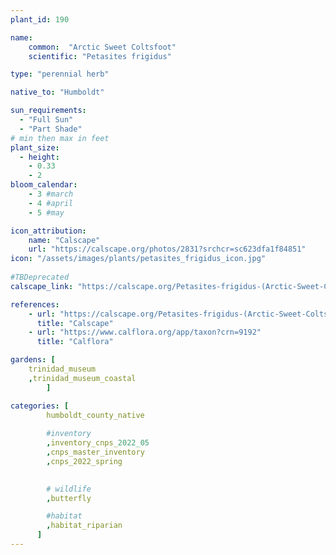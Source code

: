 ```yaml
---
plant_id: 190 

name: 
    common:  "Arctic Sweet Coltsfoot"  
    scientific: "Petasites frigidus"  

type: "perennial herb"

native_to: "Humboldt"

sun_requirements:
  - "Full Sun"
  - "Part Shade"
# min then max in feet
plant_size:
  - height: 
    - 0.33 
    - 2
bloom_calendar: 
    - 3 #march
    - 4 #april
    - 5 #may

icon_attribution: 
    name: "Calscape"
    url: "https://calscape.org/photos/2831?srchcr=sc623dfa1f84851"
icon: "/assets/images/plants/petasites_frigidus_icon.jpg"
 
#TBDeprecated
calscape_link: "https://calscape.org/Petasites-frigidus-(Arctic-Sweet-Coltsfoot)"

references:
    - url: "https://calscape.org/Petasites-frigidus-(Arctic-Sweet-Coltsfoot)"
      title: "Calscape"
    - url: "https://www.calflora.org/app/taxon?crn=9192"
      title: "Calflora"

gardens: [
    trinidad_museum
    ,trinidad_museum_coastal
        ]

categories: [
        humboldt_county_native
        
        #inventory 
        ,inventory_cnps_2022_05
        ,cnps_master_inventory
        ,cnps_2022_spring
        

        # wildlife
        ,butterfly

        #habitat
        ,habitat_riparian
      ]
---
```


